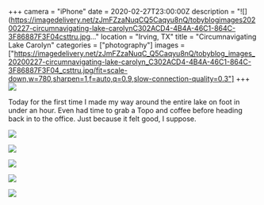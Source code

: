 +++
camera = "iPhone"
date = 2020-02-27T23:00:00Z
description = "![](https://imagedelivery.net/zJmFZzaNuqCQ5Caqyu8nQ/tobyblogimages20200227-circumnavigating-lake-carolynC302ACD4-4B4A-46C1-864C-3F86887F3F04csttru.jpg..."
location = "Irving, TX"
title = "Circumnavigating Lake Carolyn"
categories = ["photography"]
images = ["https://imagedelivery.net/zJmFZzaNuqC_Q5Caqyu8nQ/tobyblog_images_20200227-circumnavigating-lake-carolyn_C302ACD4-4B4A-46C1-864C-3F86887F3F04_csttru.jpg/fit=scale-down,w=780,sharpen=1,f=auto,q=0.9,slow-connection-quality=0.3"]
+++
![](https://imagedelivery.net/zJmFZzaNuqC_Q5Caqyu8nQ/tobyblog_images_20200227-circumnavigating-lake-carolyn_C302ACD4-4B4A-46C1-864C-3F86887F3F04_csttru.jpg/fit=scale-down,w=780,sharpen=1,f=auto,q=0.9,slow-connection-quality=0.3)
<!--more-->
Today for the first time I made my way around the entire lake on foot in under an hour. Even had time to grab a Topo and coffee before heading back in to the office. Just because it felt good, I suppose. 
  
![](https://imagedelivery.net/zJmFZzaNuqC_Q5Caqyu8nQ/tobyblog_images_remote_cloudinary_950d68fe_00E8D34D-39AD-4A26-9AA2-67CA526E43C6_wcdpwm.jpg/fit=scale-down,w=780,sharpen=1,f=auto,q=0.9,slow-connection-quality=0.3)

  
![](https://imagedelivery.net/zJmFZzaNuqC_Q5Caqyu8nQ/tobyblog_images_remote_cloudinary_ed987167_13031D8A-DD33-4277-80C4-D1671C7EDD84_eqymi4.jpg/fit=scale-down,w=780,sharpen=1,f=auto,q=0.9,slow-connection-quality=0.3)

![](https://imagedelivery.net/zJmFZzaNuqC_Q5Caqyu8nQ/tobyblog_images_remote_cloudinary_1392257e_A4E3BAA7-A2CE-49C9-A7B5-F43860B5063A_odvbpl.jpg/fit=scale-down,w=780,sharpen=1,f=auto,q=0.9,slow-connection-quality=0.3)

![](https://imagedelivery.net/zJmFZzaNuqC_Q5Caqyu8nQ/tobyblog_images_remote_cloudinary_ee0f0d44_8D0E1AC1-CD10-433D-BFE3-A0FC3562FAC6_ugcjqx.jpg/fit=scale-down,w=780,sharpen=1,f=auto,q=0.9,slow-connection-quality=0.3)

![](https://imagedelivery.net/zJmFZzaNuqC_Q5Caqyu8nQ/tobyblog_images_remote_cloudinary_abda6645_ACA87B2E-B58F-46A7-B01E-623A420BC58C_nzshhd.jpg/fit=scale-down,w=780,sharpen=1,f=auto,q=0.9,slow-connection-quality=0.3)